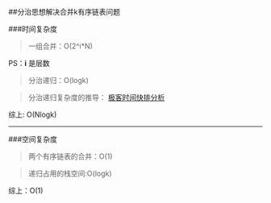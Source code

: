 ##分治思想解决合并k有序链表问题

###时间复杂度

>一组合并：O(2^i*N) 

PS：**i** 是层数

>分治递归：O(logk)

>分治递归复杂度的推导：
[极客时间快排分析](https://time.geekbang.org/column/article/41913)

综上:
O(Nlogk)
***

###空间复杂度

>两个有序链表的合并：O(1)

>递归占用的栈空间:O(logk)

综上：O(1)
